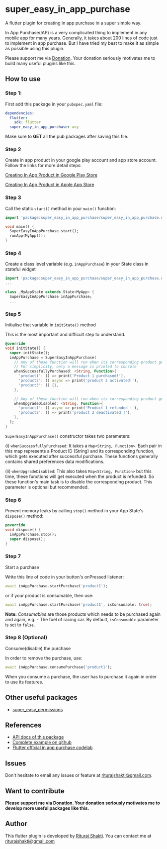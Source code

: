 # super_easy_in_app_purchase

A flutter plugin for creating in app purchase in a super simple way.

In App Purchase(IAP) is a very complicated thing to implement in any mobile app for many years. Generally, it takes about 200 lines of code just to implement in app purchase. But I have tried my best to make it as simple as possible using this plugin.

Please support me via [Donation](https://paypal.me/riturajshakti). Your donation seriously motivates me to build many useful plugins like this.

## How to use

### Step 1:

First add this package in your `pubspec.yaml` file:

```yaml
dependencies:
  flutter:
    sdk: flutter
  super_easy_in_app_purchase: any
```

Make sure to **GET** all the pub packages after saving this file.

### Step 2

Create in app product in your google play account and app store account. Follow the links for more detail steps:

[Creating In App Product in Google Play Store](https://support.google.com/googleplay/android-developer/answer/1153481)

[Creating In App Product in Apple App Store](https://help.apple.com/app-store-connect/#/devae49fb316)

### Step 3

Call the static `start()` method in your `main()` function:

```dart
import 'package:super_easy_in_app_purchase/super_easy_in_app_purchase.dart';

void main() {
  SuperEasyInAppPurchase.start();
  runApp(MyApp());
}
```

### Step 4

Create a class level variable (e.g. `inAppPurchase`) in your State class in stateful widget

```dart
import 'package:super_easy_in_app_purchase/super_easy_in_app_purchase.dart';
...

class _MyAppState extends State<MyApp> {
  SuperEasyInAppPurchase inAppPurchase;
  ...
```

### Step 5

Initialise that variable in `initState()` method

This is the most important and difficult step to understand.

```dart
@override
void initState() {
  super.initState();
  inAppPurchase = SuperEasyInAppPurchase(
    // Any of these function will run when its corresponding product gets purchased successfully
    // For simplicity, only a message is printed to console
    whenSuccessfullyPurchased: <String, Function>{
      'product1': () => print('Product 1 purchased!'),
      'product2': () async => print('product 2 activated!'),
      'product3': () {},
    },

    // Any of these function will run when its corresponding product gets refunded
    whenUpgradeDisabled: <String, Function>{
      'product1': () async => print('Product 1 refunded !'),
      'product2': () => print('product 2 deactivated !'),
    },
  );
}
```

`SuperEasyInAppPurchase()` constructor takes two parameters:

(i) `whenSuccessfullyPurchased`: It takes a `Map<String, Function>`. Each pair in this map represents a Product ID (String) and its corresponding function, which gets executed after successful purchase. These functions generally contains shared preferences data modifications.

(ii) `whenUpgradeDisabled`: This also takes `Map<String, Function>` but this time, these functions will get executed when the product is refunded. So these function's main task is to disable the corresponding product. This parameter is optional but recommended.

### Step 6

Prevent memory leaks by calling `stop()` method in your App State's `dispose()` method:

```dart
@override
void dispose() {
  inAppPurchase.stop();
  super.dispose();
}
```

### Step 7

Start a purchase

Write this line of code in your button's onPressed listener:

```dart
await inAppPurchase.startPurchase('product1');
```

or if your product is consumable, then use:

```dart
await inAppPurchase.startPurchase('product1', isConsumable: true);
```

**Note:** _Consumables_ are those products which needs to be purchased again and again, e.g. - The fuel of racing car. By default, `isConsumable` parameter is set to `false`.

### Step 8 (Optional)

Consume(disable) the purchase

In order to remove the purchase, use:

```dart
await inAppPurchase.consumePurchase('product1');
```

When you consume a purchase, the user has to purchase it again in order to use its features.

## Other useful packages

- [super_easy_permissions](https://pub.dev/packages/super_easy_permissions)

## References

- [API docs of this package](https://pub.dev/documentation/super_easy_in_app_purchase/latest/super_easy_in_app_purchase/SuperEasyInAppPurchase-class.html)
- [Complete example on github](https://github.com/riturajshakti/SuperEasyInAppPurchase/tree/main/example)
- [Flutter official in app purchase codelab](https://codelabs.developers.google.com/codelabs/flutter-in-app-purchases)

## Issues

Don't hesitate to email any issues or feature at <riturajshakti@gmail.com>.

## Want to contribute

**Please support me via [Donation](https://paypal.me/riturajshakti).
Your donation seriously motivates me to develop more useful packages like this.**

## Author

This flutter plugin is developed by [Rituraj Shakti](https://www.freelancer.com/u/riturajshakti). You can contact me at <riturajshakti@gmail.com>

